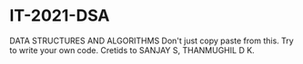 # IT-2021-DSA
DATA STRUCTURES AND ALGORITHMS 
Don't just copy paste from this.
Try to write your own code.
Cretids to SANJAY S, THANMUGHIL D K.
